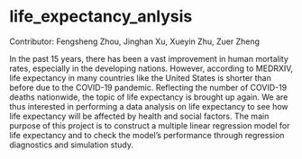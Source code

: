 # life_expectancy_anlysis

Contributor: Fengsheng Zhou, Jinghan Xu, Xueyin Zhu, Zuer Zheng

In the past 15 years, there has been a vast improvement in human mortality rates, especially in the developing nations. However, according to MEDRXIV, life expectancy in many countries like the United States is shorter than before due to the COVID-19 pandemic. Reflecting the number of COVID-19 deaths nationwide, the topic of life expectancy is brought up again. We are thus interested in performing a data analysis on life expectancy to see how life expectancy will be affected by health and social factors. The main purpose of this project is to construct a multiple linear regression model for life expectancy and to check the model’s performance through regression diagnostics and simulation study. 
